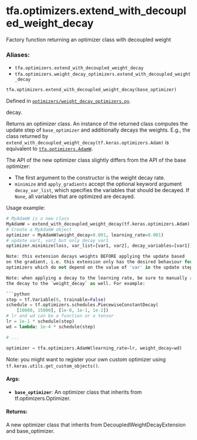 <div itemscope itemtype="http://developers.google.com/ReferenceObject">
<meta itemprop="name" content="tfa.optimizers.extend_with_decoupled_weight_decay" />
<meta itemprop="path" content="Stable" />
</div>

# tfa.optimizers.extend_with_decoupled_weight_decay

Factory function returning an optimizer class with decoupled weight

### Aliases:

* `tfa.optimizers.extend_with_decoupled_weight_decay`
* `tfa.optimizers.weight_decay_optimizers.extend_with_decoupled_weight_decay`

``` python
tfa.optimizers.extend_with_decoupled_weight_decay(base_optimizer)
```



Defined in [`optimizers/weight_decay_optimizers.py`](https://github.com/tensorflow/addons/tree/r0.3/tensorflow_addons/optimizers/weight_decay_optimizers.py).

<!-- Placeholder for "Used in" -->
decay.

Returns an optimizer class. An instance of the returned class computes the
update step of `base_optimizer` and additionally decays the weights.
E.g., the class returned by
`extend_with_decoupled_weight_decay(tf.keras.optimizers.Adam)` is
equivalent to <a href="../../tfa/optimizers/AdamW.md"><code>tfa.optimizers.AdamW</code></a>.

The API of the new optimizer class slightly differs from the API of the
base optimizer:
- The first argument to the constructor is the weight decay rate.
- `minimize` and `apply_gradients` accept the optional keyword argument
  `decay_var_list`, which specifies the variables that should be decayed.
  If `None`, all variables that are optimized are decayed.

Usage example:
```python
# MyAdamW is a new class
MyAdamW = extend_with_decoupled_weight_decay(tf.keras.optimizers.Adam)
# Create a MyAdamW object
optimizer = MyAdamW(weight_decay=0.001, learning_rate=0.001)
# update var1, var2 but only decay var1
optimizer.minimize(loss, var_list=[var1, var2], decay_variables=[var1])

Note: this extension decays weights BEFORE applying the update based
on the gradient, i.e. this extension only has the desired behaviour for
optimizers which do not depend on the value of 'var' in the update step!

Note: when applying a decay to the learning rate, be sure to manually apply
the decay to the `weight_decay` as well. For example:

```python
step = tf.Variable(0, trainable=False)
schedule = tf.optimizers.schedules.PiecewiseConstantDecay(
    [10000, 15000], [1e-0, 1e-1, 1e-2])
# lr and wd can be a function or a tensor
lr = 1e-1 * schedule(step)
wd = lambda: 1e-4 * schedule(step)

# ...

optimizer = tfa.optimizers.AdamW(learning_rate=lr, weight_decay=wd)
```

Note: you might want to register your own custom optimizer using
`tf.keras.utils.get_custom_objects()`.

#### Args:

* <b>`base_optimizer`</b>: An optimizer class that inherits from
        tf.optimizers.Optimizer.


#### Returns:

A new optimizer class that inherits from DecoupledWeightDecayExtension
and base_optimizer.